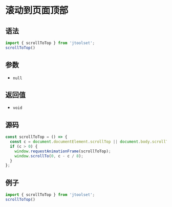 
# 滚动到页面顶部

## 语法


```js
import { scrollToTop } from 'jtoolset';
scrollToTop()
```

## 参数

- `null`

## 返回值

- `void`

## 源码


```js
const scrollToTop = () => {
  const c = document.documentElement.scrollTop || document.body.scrollTop;
  if (c > 0) {
    window.requestAnimationFrame(scrollToTop);
    window.scrollTo(0, c - c / 8);
  }
};
```

## 例子


```js
import { scrollToTop } from 'jtoolset';
scrollToTop()
```
